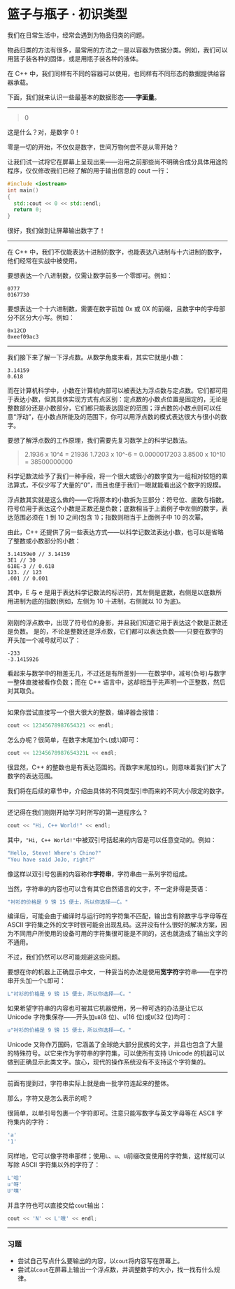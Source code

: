 # 篮子与瓶子 · 初识类型

我们在日常生活中，经常会遇到为物品归类的问题。

物品归类的方法有很多，最常用的方法之一是以容器为依据分类。例如，我们可以用篮子装各种的固体，或是用瓶子装各种的液体。

在 C++ 中，我们同样有不同的容器可以使用，也同样有不同形态的数据提供给容器承载。

下面，我们就来认识一些最基本的数据形态——**字面量**。

------

>  0

这是什么？对，是数字 0！

零是一切的开始，不仅仅是数字，世间万物何尝不是从零开始？

让我们试一试将它在屏幕上呈现出来——沿用之前那些尚不明确合成分具体用途的程序，仅仅修改我们已经了解的用于输出信息的 cout 一行：

```cpp
#include <iostream>
int main()
{
  std::cout << 0 << std::endl;
  return 0;
}
```

很好，我们做到让屏幕输出数字了！

------

在 C++ 中，我们不仅能表达十进制的数字，也能表达八进制与十六进制的数字，他们经常在实战中被使用。

要想表达一个八进制数，仅需让数字前多一个零即可。例如：

```
0777
0167730
```

要想表达一个十六进制数，需要在数字前加 0x 或 0X 的前缀，且数字中的字母部分不区分大小写。例如：

```
0x12CD
0xeef09ac3
```

------

我们接下来了解一下浮点数。从数学角度来看，其实它就是小数：

```
3.14159
0.618
```

而在计算机科学中，小数在计算机内部可以被表达为浮点数与定点数。它们都可用于表达小数，但其具体实现方式有点区别：定点数的小数点位置是固定的，无论是整数部分还是小数部分，它们都只能表达固定的范围；浮点数的小数点则可以任意“浮动”，在小数点所能及的范围下，你可以用浮点数的模式表达很大与很小的数字。

要想了解浮点数的工作原理，我们需要先复习数学上的科学记数法。

> 2.1936 x 10^4  = 21936
> 1.7203 x 10^-6 = 0.0000017203
> 3.8500 x 10^10 = 38500000000

科学记数法给予了我们一种手段，将一个很大或很小的数字变为一组相对较短的乘法算式，不仅少写了大量的“0”，而且也便于我们一眼就能看出这个数字的规模。

浮点数其实就是这么做的——它将原本的小数拆为三部分：符号位、底数与指数。符号位用于表达这个小数是正数还是负数；底数相当于上面例子中左侧的数字，表达范围必须在 1 到 10 之间(包含 1)；指数则相当于上面例子中 10 的次幂。

由此，C++ 还提供了另一些表达方式——以科学记数法表达小数，也可以是省略了整数或小数部分的小数：

```
3.14159e0 // 3.14159
3E1 // 30
618E-3 // 0.618
123. // 123
.001 // 0.001
```

其中，E 与 e 是用于表达科学记数法的标识符，其左侧是底数，右侧是以底数所用进制为底的指数(例如，左侧为 10 十进制，右侧就以 10 为底)。

------

刚刚的浮点数中，出现了符号位的身影，并且我们知道它用于表达这个数是正数还是负数。
是的，不论是整数还是浮点数，它们都可以表达负数——只要在数字的开头加一个减号就可以了：

```
-233
-3.1415926
```

看起来与数学中的相差无几，不过还是有所差别——在数学中，减号(负号)与数字一整体直接被看作负数；而在 C++ 语言中，这却相当于先声明一个正整数，然后对其取负。

------

如果你尝试直接写一个很大很大的整数，编译器会报错：

```cpp
cout << 12345678987654321 << endl;
```

怎么办呢？很简单，在数字末尾加个```L```(或```l```)即可：

```cpp
cout << 12345678987654321L << endl;
```

很显然，C++ 的整数也是有表达范围的。而数字末尾加的```L```，则意味着我们扩大了数字的表达范围。

我们将在后续的章节中，介绍由具体的不同类型引申而来的不同大小限定的数字。

------

还记得在我们刚刚开始学习时所写的第一道程序么？

```cpp
cout << "Hi, C++ World!" << endl;
```

其中，```"Hi, C++ World!"```中被双引号括起来的内容是可以任意变动的。例如：

```cpp
"Hello, Steve! Where's Chino?"
"You have said JoJo, right?"
```

像这样以双引号包裹的内容称作**字符串**，字符串由一系列字符组成。

当然，字符串的内容也可以含有其它自然语言的文字，不一定非得是英语：

```cpp
"衬衫的价格是 9 镑 15 便士，所以你选择——C。"
```

编译后，可能会由于编译时与运行时的字符集不匹配，输出含有除数字与字母等在 ASCII 字符集之外的文字时很可能会出现乱码。这并没有什么很好的解决方案，因为不同用户所使用的设备可用的字符集很可能是不同的，这也就造成了输出文字的不通用。

不过，我们仍然可以尽可能规避这些问题。

要想在你的机器上正确显示中文，一种妥当的办法是使用**宽字符**字符串——在字符串开头加一个```L```即可：

```cpp
L"衬衫的价格是 9 镑 15 便士，所以你选择——C。"
```

如果希望字符串的内容也可被其它机器使用，另一种可选的办法是让它以 Unicode 字符集保存——开头加```u8```(8 位)、```u```(16 位)或```U```(32 位)均可：

```cpp
u"衬衫的价格是 9 镑 15 便士，所以你选择——C。"
```

Unicode 又称作万国码，它涵盖了全球绝大部分民族的文字，并且也包含了大量的特殊符号。以它来作为字符串的字符集，可以使所有支持 Unicode 的机器可以做到正确显示此类文字。放心，现代的操作系统没有不支持这个字符集的。

------

前面有提到过，字符串实际上就是由一批字符连起来的整体。

那么，字符又是怎么表示的呢？

很简单，以单引号包裹一个字符即可。注意只能写数字与英文字母等在 ASCII 字符集内的字符：

```cpp
'a'
'1'
```

同样地，它可以像字符串那样；使用```L```、```u```、```U```前缀改变使用的字符集，这样就可以写除 ASCII 字符集以外的字符了：

```cpp
L'哈'
u'呀'
U'嘿'
```

并且字符也可以直接交给```cout```输出：

```cpp
cout << 'N' << L'哦' << endl;
```

------

### 习题

- 尝试自己写点什么要输出的内容，以```cout```将内容写在屏幕上。
- 尝试以```cout```在屏幕上输出一个浮点数，并调整数字的大小，找一找有什么规律。